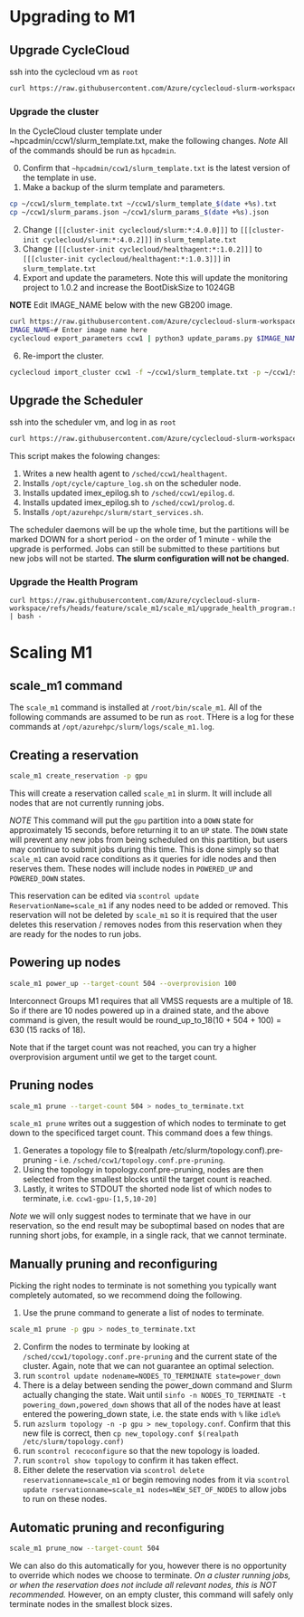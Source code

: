 # Upgrading to M1

## Upgrade CycleCloud
ssh into the cyclecloud vm as `root`
```bash
curl https://raw.githubusercontent.com/Azure/cyclecloud-slurm-workspace/refs/heads/feature/scale_m1/scale_m1/upgrade_cyclecloud.sh | bash -
```

### Upgrade the cluster
In the CycleCloud cluster template under ~hpcadmin/ccw1/slurm_template.txt, make the following changes.
_Note_ All of the commands should be run as `hpcadmin`.

0) Confirm that `~hpcadmin/ccw1/slurm_template.txt` is the latest version of the template in use.
1) Make a backup of the slurm template and parameters.
```bash
cp ~/ccw1/slurm_template.txt ~/ccw1/slurm_template_$(date +%s).txt
cp ~/ccw1/slurm_params.json ~/ccw1/slurm_params_$(date +%s).json
```
2) Change `[[[cluster-init cyclecloud/slurm:*:4.0.0]]]` to `[[[cluster-init cyclecloud/slurm:*:4.0.2]]]` in `slurm_template.txt`
4) Change `[[[cluster-init cyclecloud/healthagent:*:1.0.2]]]` to `[[[cluster-init cyclecloud/healthagent:*:1.0.3]]]` in `slurm_template.txt`
5) Export and update the parameters. Note this will update the monitoring project to 1.0.2 and increase the BootDiskSize to 1024GB

**NOTE** Edit IMAGE_NAME below with the new GB200 image.
```bash
curl https://raw.githubusercontent.com/Azure/cyclecloud-slurm-workspace/refs/heads/feature/scale_m1/scale_m1/update_params.py > update_params.py
IMAGE_NAME=# Enter image name here
cyclecloud export_parameters ccw1 | python3 update_params.py $IMAGE_NAME > ~/ccw1/slurm_params.json
```
6) Re-import the cluster.
```bash
cyclecloud import_cluster ccw1 -f ~/ccw1/slurm_template.txt -p ~/ccw1/slurm_params.json -c Slurm --force
```


## Upgrade the Scheduler
ssh into the scheduler vm, and log in as `root`
```bash
curl https://raw.githubusercontent.com/Azure/cyclecloud-slurm-workspace/refs/heads/feature/scale_m1/scale_m1/upgrade_slurmctld.sh | bash -
```
This script makes the folowing changes:
1) Writes a new health agent to `/sched/ccw1/healthagent`.
2) Installs `/opt/cycle/capture_log.sh` on the scheduler node.
3) Installs updated imex_epilog.sh to `/sched/ccw1/epilog.d`.
4) Installs updated imex_epilog.sh to `/sched/ccw1/prolog.d`.
5) Installs `/opt/azurehpc/slurm/start_services.sh`.

The scheduler daemons will be up the whole time, but the partitions will be marked DOWN for a short period - on the order of 1 minute - while the upgrade is performed. Jobs can still be submitted to these partitions but new jobs will not be started. **The slurm configuration will not be changed.**

### Upgrade the Health Program

```
curl https://raw.githubusercontent.com/Azure/cyclecloud-slurm-workspace/refs/heads/feature/scale_m1/scale_m1/upgrade_health_program.sh | bash -
```


# Scaling M1

## scale_m1 command
The `scale_m1` command is installed at `/root/bin/scale_m1`. All of the following commands are assumed to be run as `root`. THere is a log for these commands at `/opt/azurehpc/slurm/logs/scale_m1.log`.

## Creating a reservation
```bash
scale_m1 create_reservation -p gpu
```
This will create a reservation called `scale_m1` in slurm. It will include all nodes that are not currently running jobs.

_NOTE_ This command will put the `gpu` partition into a `DOWN` state for approximately 15 seconds, before returning it to an `UP` state. The `DOWN` state will prevent any new jobs from being scheduled on this partition, but users may continue to submit jobs during this time. This is done simply so that `scale_m1` can avoid race conditions as it queries for idle nodes and then reserves them. These nodes will include nodes in `POWERED_UP` and `POWERED_DOWN` states.

This reservation can be edited via `scontrol update ReservationName=scale_m1` if any nodes need to be added or removed. This reservation will not be deleted by `scale_m1` so it is required that the user deletes this reservation / removes nodes from this reservation when they are ready for the nodes to run jobs.

## Powering up nodes
```bash
scale_m1 power_up --target-count 504 --overprovision 100
```
Interconnect Groups M1 requires that all VMSS requests are a multiple of 18. So if there are 10 nodes powered up in a drained state, and the above command is given, the result would be round_up_to_18(10 + 504 + 100) = 630 (15 racks of 18).

Note that if the target count was not reached, you can try a higher overprovision argument until we get to the target count.

## Pruning nodes
```bash
scale_m1 prune --target-count 504 > nodes_to_terminate.txt
```
`scale_m1 prune` writes out a suggestion of which nodes to terminate to get down to the specificed target count. This command does a few things.
1) Generates a topology file to $(realpath /etc/slurm/topology.conf).pre-pruning - i.e. `/sched/ccw1/topology.conf.pre-pruning`.
2) Using the topology in topology.conf.pre-pruning, nodes are then selected from the smallest blocks until the target count is reached.
3) Lastly, it writes to STDOUT the shorted node list of which nodes to terminate, i.e. `ccw1-gpu-[1,5,10-20]`

_Note_ we will only suggest nodes to terminate that we have in our reservation, so the end result may be suboptimal based on nodes that are running short jobs, for example, in a single rack, that we cannot terminate.

## Manually pruning and reconfiguring
Picking the right nodes to terminate is not something you typically want completely automated, so we recommend doing the following.
1) Use the prune command to generate a list of nodes to terminate.
```bash
scale_m1 prune -p gpu > nodes_to_terminate.txt
```
2) Confirm the nodes to terminate by looking at `/sched/ccw1/topology.conf.pre-pruning` and the current state of the cluster. Again, note that we can not guarantee an optimal selection.
3) run `scontrol update nodename=NODES_TO_TERMINATE state=power_down`
4) There is a delay between sending the power_down command and Slurm actually changing the state. Wait until `sinfo -n NODES_TO_TERMINATE -t powering_down,powered_down` shows that all of the nodes have at least entered the powering_down state, i.e. the state ends with `%` like `idle%`
5) run `azslurm topology -n -p gpu > new_topology.conf`. Confirm that this new file is correct, then `cp new_topology.conf $(realpath /etc/slurm/topology.conf)`
5) run `scontrol recoconfigure` so that the new topology is loaded.
6) run `scontrol show topology` to confirm it has taken effect.
7) Either delete the reservation via `scontrol delete reservationname=scale_m1` or begin removing nodes from it via `scontrol update rservationname=scale_m1 nodes=NEW_SET_OF_NODES` to allow jobs to run on these nodes.

## Automatic pruning and reconfiguring
```bash
scale_m1 prune_now --target-count 504
```
We can also do this automatically for you, however there is no opportunity to override which nodes we choose to terminate. *On a cluster running jobs, or when the reservation does not include all relevant nodes, this is NOT recommended.* However, on an empty cluster, this command will safely only terminate nodes in the smallest block sizes.
